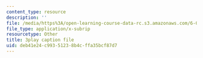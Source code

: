 ```yaml
---
content_type: resource
description: ''
file: /media/https%3A/open-learning-course-data-rc.s3.amazonaws.com/6-01sc-introduction-to-electrical-engineering-and-computer-science-i-spring-2011/deb41e24c99351238b4cffa35bcf87d7_dAZ-i9MsbRM.vtt
file_type: application/x-subrip
resourcetype: Other
title: 3play caption file
uid: deb41e24-c993-5123-8b4c-ffa35bcf87d7
---
```

